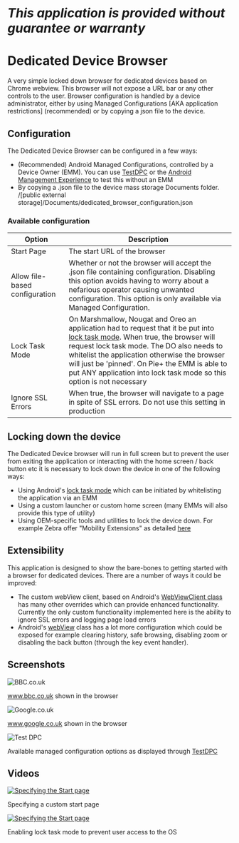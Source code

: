 *This application is provided without guarantee or warranty*
=========================================================
# Dedicated Device Browser
A very simple locked down browser for dedicated devices based on Chrome webview.  This browser will not expose a URL bar or any other controls to the user.  Browser configuration is handled by a device administrator, either by using Managed Configurations [AKA application restrictions] (recommended) or by copying a json file to the device.

## Configuration
The Dedicated Device Browser can be configured in a few ways:

- (Recommended) Android Managed Configurations, controlled by a Device Owner (EMM).  You can use [TestDPC](https://github.com/googlesamples/android-testdpc) or the [Android Management Experience](https://enterprise.google.com/android/experience) to test this without an EMM
- By copying a .json file to the device mass storage Documents folder.  /[public external storage]/Documents/dedicated_browser_configuration.json

### Available configuration
| Option | Description|
|--------|---------|
| Start Page| The start URL of the browser|
| Allow file-based configuration| Whether or not the browser will accept the .json file containing configuration.  Disabling this option avoids having to worry about a nefarious operator causing unwanted configuration.  This option is only available via Managed Configuration. |
|Lock Task Mode| On Marshmallow, Nougat and Oreo an application had to request that it be put into [lock task mode](https://developer.android.com/work/dpc/dedicated-devices/lock-task-mode).  When true, the browser will request lock task mode.  The DO also needs to whitelist the application otherwise the browser will just be 'pinned'.  On Pie+ the EMM is able to put ANY application into lock task mode so this option is not necessary |
| Ignore SSL Errors | When true, the browser will navigate to a page in spite of SSL errors.  Do not use this setting in production |

## Locking down the device

The Dedicated Device browser will run in full screen but to prevent the user from exiting the application or interacting with the home screen / back button etc it is necessary to lock down the device in one of the following ways:

- Using Android's [lock task mode](https://developer.android.com/work/dpc/dedicated-devices/lock-task-mode) which can be initiated by whitelisting the application via an EMM 
- Using a custom launcher or custom home screen (many EMMs will also provide this type of utility)
- Using OEM-specific tools and utilities to lock the device down.  For example Zebra offer "Mobility Extensions" as detailed [here](https://developer.zebra.com/community/home/blog/2017/04/10/locking-down-your-device)

## Extensibility

This application is designed to show the bare-bones to getting started with a browser for dedicated devices.  There are a number of ways it could be improved:

- The custom webView client, based on Android's [WebViewClient class](https://developer.android.com/reference/android/webkit/WebViewClient) has many other overrides which can provide enhanced functionality.  Currently the only custom functionality implemented here is the ability to ignore SSL errors and logging page load errors
-  Android's [webView](https://developer.android.com/reference/android/webkit/WebView) class has a lot more configuration which could be exposed for example clearing history, safe browsing, disabling zoom or disabling the back button (through the key event handler).

## Screenshots

![BBC.co.uk](https://raw.githubusercontent.com/darryncampbell/DedicatedDeviceBrowser/master/screenshots/bbc.jpg)

www.bbc.co.uk shown in the browser

![Google.co.uk](https://raw.githubusercontent.com/darryncampbell/DedicatedDeviceBrowser/master/screenshots/google.jpg)

www.google.co.uk shown in the browser

![Test DPC](https://raw.githubusercontent.com/darryncampbell/DedicatedDeviceBrowser/master/screenshots/testdpc.jpg)

Available managed configuration options as displayed through [TestDPC](https://github.com/googlesamples/android-testdpc)

## Videos

[![Specifying the Start page](http://img.youtube.com/vi/lcIIVZ4P2uo/0.jpg)](https://youtu.be/lcIIVZ4P2uo) 

Specifying a custom start page

[![Specifying the Start page](http://img.youtube.com/vi/aqKmxKxvEQg/0.jpg)](https://youtu.be/aqKmxKxvEQg) 

Enabling lock task mode to prevent user access to the OS